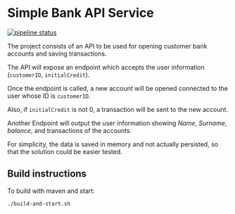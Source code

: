 # Simple Bank API Service

[![pipeline status](https://gitlab.com/kpavlov/sample-bank/badges/master/pipeline.svg)](https://gitlab.com/kpavlov/sample-bank/commits/master)

The project consists of an API to be used for opening customer bank accounts and saving transactions.

The API will expose an endpoint which accepts the user information (`customerID`, `initialCredit`).

Once the endpoint is called, a new account will be opened connected to the user whose ID is `customerID`.

Also, if `initialCredit` is not 0, a transaction will be sent to the new account.

Another Endpoint will output the user information showing _Name_, _Surname_, _balance_, and transactions of the accounts.

For simplicity, the data is saved in memory and not actually persisted, so that the solution could be easier tested.

## Build instructions

To build with maven and start:

    ./build-and-start.sh
